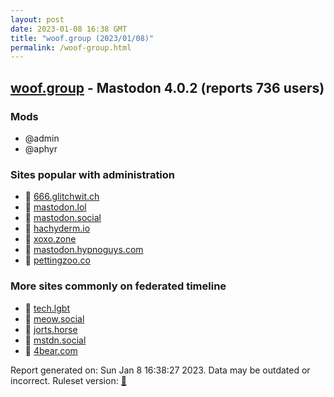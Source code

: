 ```yaml
---
layout: post
date: 2023-01-08 16:38 GMT
title: "woof.group (2023/01/08)"
permalink: /woof-group.html
---
```



## [woof.group](https://woof.group) - Mastodon 4.0.2 (reports 736 users)

### Mods
 * @admin
 * @aphyr

### Sites popular with administration

* 🐘 [666.glitchwit.ch](/666-glitchwit-ch.html)
* 🐘 [mastodon.lol](/mastodon-lol.html)
* 🐘 [mastodon.social](/mastodon-social.html)
* 🐘 [hachyderm.io](/hachyderm-io.html)
* 🐘 [xoxo.zone](/xoxo-zone.html)
* 🐘 [mastodon.hypnoguys.com](/mastodon-hypnoguys-com.html)
* 🐘 [pettingzoo.co](/pettingzoo-co.html)

### More sites commonly on federated timeline

* 🐘 [tech.lgbt](/tech-lgbt.html)
* 🐘 [meow.social](/meow-social.html)
* 🚫 [jorts.horse](/jorts-horse.html)
* 🐘 [mstdn.social](/mstdn-social.html)
* 🐘 [4bear.com](/4bear-com.html)

Report generated on: Sun Jan  8 16:38:27 2023. Data may be outdated or incorrect.
Ruleset version: [🏀](/version-basketball)
